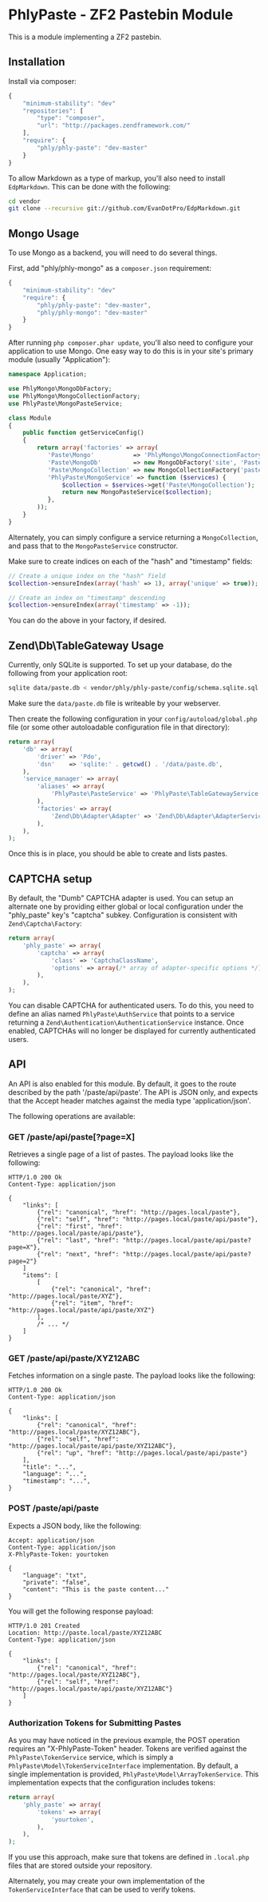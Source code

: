 PhlyPaste - ZF2 Pastebin Module
===============================

This is a module implementing a ZF2 pastebin.

Installation
------------

Install via composer:

```javascript
{
    "minimum-stability": "dev"
    "repositories": [
        "type": "composer",
        "url": "http://packages.zendframework.com/"
    ],
    "require": {
        "phly/phly-paste": "dev-master"
    }
}
```

To allow Markdown as a type of markup, you'll also need to install
`EdpMarkdown`. This can be done with the following:

```bash
cd vendor
git clone --recursive git://github.com/EvanDotPro/EdpMarkdown.git
```

Mongo Usage
-----------

To use Mongo as a backend, you will need to do several things.

First, add "phly/phly-mongo" as a `composer.json` requirement:

```javascript
{
    "minimum-stability": "dev"
    "require": {
        "phly/phly-paste": "dev-master",
        "phly/phly-mongo": "dev-master"
    }
}
```

After running `php composer.phar update`, you'll also need to configure your
application to use Mongo. One easy way to do this is in your site's primary
module (usually "Application"):

```php
namespace Application;

use PhlyMongo\MongoDbFactory;
use PhlyMongo\MongoCollectionFactory;
use PhlyPaste\MongoPasteService;

class Module
{
    public function getServiceConfig()
    {
        return array('factories' => array(
           'Paste\Mongo'           => 'PhlyMongo\MongoConnectionFactory',
           'Paste\MongoDb'         => new MongoDbFactory('site', 'Paste\Mongo'),
           'Paste\MongoCollection' => new MongoCollectionFactory('pastes', 'Paste\MongoDb'),
           'PhlyPaste\MongoService' => function ($services) {
               $collection = $services->get('Paste\MongoCollection');
               return new MongoPasteService($collection);
           },
        ));
    }
}
```

Alternately, you can simply configure a service returning a `MongoCollection`, 
and pass that to the `MongoPasteService` constructor.

Make sure to create indices on each of the "hash" and "timestamp" fields:

```php
// Create a unique index on the "hash" field
$collection->ensureIndex(array('hash' => 1), array('unique' => true));

// Create an index on "timestamp" descending
$collection->ensureIndex(array('timestamp' => -1));
```

You can do the above in your factory, if desired.

Zend\Db\TableGateway Usage
--------------------------

Currently, only SQLite is supported. To set up your database, do the following
from your application root:

```bash
sqlite data/paste.db < vendor/phly/phly-paste/config/schema.sqlite.sql
```

Make sure the `data/paste.db` file is writeable by your webserver.

Then create the following configuration in your `config/autoload/global.php`
file (or some other autoloadable configuration file in that directory):

```php
return array(
    'db' => array(
        'driver' => 'Pdo',
        'dsn'    => 'sqlite:' . getcwd() . '/data/paste.db',
    ),
    'service_manager' => array(
        'aliases' => array(
            'PhlyPaste\PasteService' => 'PhlyPaste\TableGatewayService',
        ),
        'factories' => array(
            'Zend\Db\Adapter\Adapter' => 'Zend\Db\Adapter\AdapterServiceFactory',
        ),
    ),
);
```

Once this is in place, you should be able to create and lists pastes.

CAPTCHA setup
-------------

By default, the "Dumb" CAPTCHA adapter is used. You can setup an alternate one
by providing either global or local configuration under the "phly_paste" key's
"captcha" subkey. Configuration is consistent with `Zend\Captcha\Factory`:

```php
return array(
    'phly_paste' => array(
        'captcha' => array(
            'class' => 'CaptchaClassName',
            'options' => array(/* array of adapter-specific options */),
        ),
    ),
);
```

You can disable CAPTCHA for authenticated users. To do this, you need to define
an alias named `PhlyPaste\AuthService` that points to a service returning a
`Zend\Authentication\AuthenticationService` instance. Once enabled, CAPTCHAs
will no longer be displayed for currently authenticated users.

API
---

An API is also enabled for this module. By default, it goes to the route
described by the path '/paste/api/paste'. The API is JSON only, and expects that
the Accept header matches against the media type 'application/json'. 

The following operations are available:

### GET /paste/api/paste[?page=X]


Retrieves a single page of a list of pastes. The payload looks like the
following:

    HTTP/1.0 200 Ok
    Content-Type: application/json

    {
        "links": [
            {"rel": "canonical", "href": "http://pages.local/paste"},
            {"rel": "self", "href": "http://pages.local/paste/api/paste"},
            {"rel": "first", "href": "http://pages.local/paste/api/paste"},
            {"rel": "last", "href": "http://pages.local/paste/api/paste?page=X"},
            {"rel": "next", "href": "http://pages.local/paste/api/paste?page=2"}
        ]
        "items": [
            [
                {"rel": "canonical", "href": "http://pages.local/paste/XYZ"},
                {"rel": "item", "href": "http://pages.local/paste/api/paste/XYZ"}
            ],
            /* ... */
        ]
    }

### GET /paste/api/paste/XYZ12ABC

Fetches information on a single paste. The payload looks like the following:

    HTTP/1.0 200 Ok
    Content-Type: application/json

    {
        "links": [
            {"rel": "canonical", "href": "http://pages.local/paste/XYZ12ABC"},
            {"rel": "self", "href": "http://pages.local/paste/api/paste/XYZ12ABC"},
            {"rel": "up", "href": "http://pages.local/paste/api/paste"}
        ],
        "title": "...",
        "language": "...",
        "timestamp": "...",
    }

### POST /paste/api/paste

Expects a JSON body, like the following:

    Accept: application/json
    Content-Type: application/json
    X-PhlyPaste-Token: yourtoken

    {
        "language": "txt",
        "private": "false",
        "content": "This is the paste content..."
    }

You will get the following response payload:

    HTTP/1.0 201 Created
    Location: http://paste.local/paste/XYZ12ABC
    Content-Type: application/json

    {
        "links": [
            {"rel": "canonical", "href": "http://pages.local/paste/XYZ12ABC"},
            {"rel": "self", "href": "http://pages.local/paste/api/paste/XYZ12ABC"}
        ]
    }

### Authorization Tokens for Submitting Pastes

As you may have noticed in the previous example, the POST operation requires an
"X-PhlyPaste-Token" header. Tokens are verified against the
`PhlyPaste\TokenService` service, which is simply a
`PhlyPaste\Model\TokenServiceInterface` implementation. By default, a single
implementation is provided, `PhlyPaste\Model\ArrayTokenService`. This
implementation expects that the configuration includes tokens:

```php
return array(
    'phly_paste' => array(
        'tokens' => array(
            'yourtoken',
        ),
    ),
);
```

If you use this approach, make sure that tokens are defined in `.local.php`
files that are stored outside your repository.

Alternately, you may create your own implementation of the
`TokenServiceInterface` that can be used to verify tokens.
